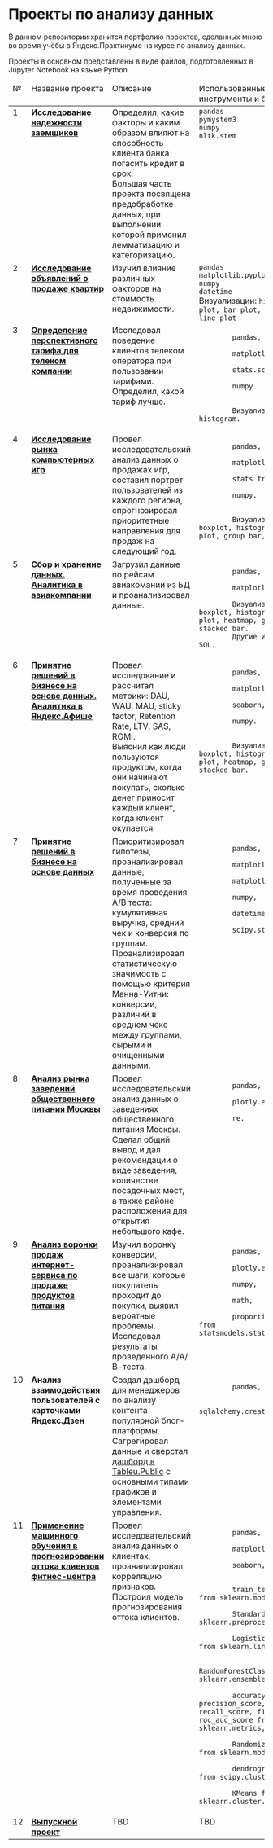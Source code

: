 # Проекты по анализу данных
В данном репозитории хранится портфолию проектов, сделанных мною во время учёбы в Яндекс.Практикуме на курсе по анализу данных.

Проекты в основном представлены в виде файлов, подготовленных в Jupyter Notebook на языке Python.

<table>
 <thead valign="top">
    <tr>
       <td>№</td>
       <td>Название проекта</td>
       <td>Описание</td> 
       <td>Использованные инструменты и библиотеки</td> 
   </tr> 
</thead>
<tbody  valign="top">
    <tr>
       <td>1</td>
       <td>
          <b>
             <a href="https://github.com/galaleksey/yandex-praktikum/tree/main/01_preprocessing_credit-scoring">
             Исследование надежности заемщиков</a>
         </b>
     </td>
     <td>
        Определил, какие факторы и каким образом влияют на способность клиента банка погасить кредит в срок.<br>
        Большая часть проекта посвящена предобработке данных, при выполнении которой применил лемматизацию и категоризацию.
    </td>
    <td>
        <code>pandas</code><br/>
        <code>pymystem3</code><br/>
        <code>numpy</code><br/>
        <code>nltk.stem</code>
    </td>
</tr>
<tr>
   <td>2</td>  
   <td>
      <b>
         <a href="https://github.com/galaleksey/yandex-praktikum/tree/main/02_eda_apartment-advertisements">
         Исследование объявлений о продаже квартир</a>
     </b>
 </td>
 <td>
    Изучил влияние различных факторов на стоимость недвижимости.
</td>
<td>
    <code>pandas</code><br>
    <code>matplotlib.pyplot</code><br>
    <code>numpy</code><br>
    <code>datetime</code><br>
    Визуализации: <code>histogram, box plot, bar plot, scatter plot, line plot</code>
</td>
</tr>
<tr>
   <td>3</td>
   <td>
      <b>
         <a href="https://github.com/galaleksey/yandex-praktikum/tree/main/03_statistics_telecom">
         Определение перспективного тарифа для телеком компании</a>
     </b>
 </td>
 <td>
    Исследовал поведение клиентов телеком оператора при пользовании тарифами. Определил, какой тариф лучше.
</td>
<td>
    <code>
        pandas,<br>
        matplotlib.pyplot,<br>
        stats.scipy,<br>
        numpy.<br><br>
        Визуализации: histogram.
    </code>
</td>
</tr>
<tr>
   <td>4</td>
   <td>
      <b>
         <a href="https://github.com/galaleksey/yandex-praktikum/tree/main/04_games-market-research">
         Исследование рынка компьютерных игр</a>
     </b>
 </td>
 <td>
    Провел исследовательский анализ данных о продажах игр, составил портрет пользователей из каждого региона, 
    спрогнозировал приоритетные направления для продаж на следующий год.
</td>
<td>
    <code>
        pandas,<br>
        matplotlib.pyplot,<br>
        stats from scipy,<br>
        numpy.<br><br>
        Визуализации: boxplot, histogram, line plot, group bar, scatterplot.
    </code>
</td>
</tr>
<tr>
   <td>5</td>
   <td>
      <b>
         <a href="https://github.com/galaleksey/yandex-praktikum/tree/main/05_etl_flights">
         Сбор и хранение данных. Аналитика в авиакомпании</a>
     </b>
 </td>
 <td>
    Загрузил данные по рейсам авиакомании из БД и проанализировал данные.
</td>
<td>
    <code>
        pandas,<br>
        matplotlib.pyplot.<br>
        Визуализации: boxplot, histogram, line plot, heatmap, group bar, stacked bar.
        Другие инструменты: SQL.
    </code>
</td>
</tr>
<tr>
   <td>6</td>
   <td>
      <b>
         <a href="https://github.com/galaleksey/yandex-praktikum/tree/main/06_business_metrics">
         Принятие решений в бизнесе на основе данных. Аналитика в Яндекс.Афише</a>
     </b>
 </td>
 <td>
    Провел исследование и рассчитал метрики: DAU, WAU, MAU, sticky factor, Retention Rate, LTV, SAS, ROMI.<br>
    Выяснил как люди пользуются продуктом, когда они начинают покупать, сколько денег приносит каждый клиент, 
    когда клиент окупается. 
</td>
<td>
    <code>
        pandas,<br>
        matplotlib.pyplot,<br>
        seaborn,<br>
        numpy.<br><br>
        Визуализации: boxplot, histogram, line plot, heatmap, group bar, stacked bar.
    </code>
</td>
</tr>
<tr>
   <td>7</td>
   <td>
      <b>
         <a href="https://github.com/galaleksey/yandex-praktikum/tree/main/07_a-b-testing_e-commerce">
         Принятие решений в бизнесе на основе данных</a>
     </b>
 </td>
 <td>
    Приоритизировал гипотезы, проанализировал данные, полученные за время проведения А/В теста: кумулятивная 
    выручка, средний чек и конверсия по группам. 
    Проанализировал статистическую значимость с помощью критерия Манна-Уитни: конверсии, различий в среднем чеке 
    между группами, сырыми и очищенными данными.
</td>
<td>
    <code>
        pandas,<br>
        matplotlib.pyplot,<br>
        matplotlib.lines,<br>
        numpy,<br>
        datetime,<br>
        scipy.stats.
    </code>
</td>
</tr>
<tr>
   <td>8</td>
   <td>
      <b>
         <a href="https://github.com/galaleksey/yandex-praktikum/tree/main/08_vizualization_restaurants">
         Анализ рынка заведений общественного питания Москвы</a>
     </b>
 </td>
 <td>
    Провел исследовательский анализ данных о заведениях общественного питания Москвы.<br>
    Cделал общий вывод и дал рекомендации о виде заведения, количестве посадочных мест, а также районе 
    расположения для открытия небольшого кафе.
</td>
<td>
    <code>
        pandas,<br>
        plotly.express,<br>
        re.<br>
    </code>
</td>
</tr>
<tr>
   <td>9</td>
   <td>
      <b>
         <a href="https://github.com/galaleksey/yandex-praktikum/tree/main/09_conversion_funnel_a-b">
         Анализ воронки продаж интернет-сервиса по продаже продуктов питания</a>
     </b>
 </td>
 <td>
    Изучил воронку конверсии, проанализировал все шаги, которые покупатель проходит до покупки, выявил вероятные 
    проблемы. Исследовал результаты проведенного А/А/В-теста.
</td>
<td>
    <code>
        pandas,<br>
        plotly.express,<br>
        numpy,<br>
        math,<br>
        proportions_ztest from statsmodels.stats.proportion.
    </code>
</td>
</tr>
<tr>
   <td>10</td>
   <td>
      <b>
         Анализ взаимодействия пользователей с карточками Яндекс.Дзен
     </b>
 </td>
 <td>
    Создал дашборд для менеджеров по анализу контента популярной блог-платформы.<br>
    Сагрегировал данные и сверстал <a href="https://public.tableau.com/profile/galaleksey#!/vizhome/Project11_Zen/Dashboard">дашборд в Tableu.Public</a> с основными типами графиков и элементами управления.
</td>
<td>
    <code>
        pandas,<br>
        sqlalchemy.create_engine
    </code>
</td>
</tr>
<tr>
   <td>11</td>
   <td>
      <b>
         <a href="">
         Применение машинного обучения в прогнозировании оттока клиентов фитнес-центра</a>
     </b>
 </td>
 <td>
    Провел исследовательский анализ данных о клиентах, проанализировал корреляцию признаков.<br>
    Построил модель прогнозирования оттока клиентов.
</td>
<td>
    <code>
        pandas,<br>
        matplotlib.pyplot,<br>
        seaborn,<br><br>
        train_test_split from sklearn.model_selection,<br>
        StandardScaler from sklearn.preprocessing,<br>
        LogisticRegression from sklearn.linear_model,<br>
        RandomForestClassifier from sklearn.ensemble,<br>
        accuracy_score, precision_score, recall_score, f1_score, roc_auc_score from sklearn.metrics,<br>
        RandomizedSearchCV from sklearn.model_selection,<br>
        dendrogram, linkage from scipy.cluster.hierarchy,<br>
        KMeans from sklearn.cluster.
    </code>
</td>
</tr>
<tr>
   <td>12</td>
   <td>
      <b>
         <a href="https://github.com/galaleksey/yandex-praktikum/tree/main/12_final_project">
         Выпускной проект</a>
     </b>
 </td>
 <td>
   TBD
</td>
<td>
   TBD
</td>
</tr>
</tbody>
</table>
